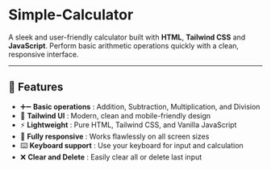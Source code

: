 # Simple-Calculator

A sleek and user-friendly calculator built with **HTML**, **Tailwind CSS** and **JavaScript**. Perform basic arithmetic operations quickly with a clean, responsive interface.

---

## 🚀 Features  
- ➕➖ **Basic operations** : Addition, Subtraction, Multiplication, and Division  
- 🎨 **Tailwind UI** : Modern, clean and mobile-friendly design  
- ⚡ **Lightweight** : Pure HTML, Tailwind CSS, and Vanilla JavaScript  
- 📱 **Fully responsive** : Works flawlessly on all screen sizes  
- ⌨️ **Keyboard support** : Use your keyboard for input and calculation  
- ❌ **Clear and Delete** : Easily clear all or delete last input  
